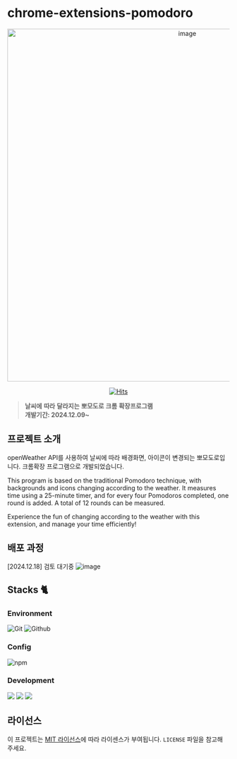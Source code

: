 # chrome-extensions-pomodoro

<div align="center">
<img width="800" alt="image" src="https://ifh.cc/g/5S9axn.png">

[![Hits](https://hits.seeyoufarm.com/api/count/incr/badge.svg?url=https%3A%2F%2Fgithub.com%2Fyoungryul%2Fopen-pomodoro&count_bg=%2379C83D&title_bg=%23555555&icon=&icon_color=%23E7E7E7&title=hits&edge_flat=false)](https://hits.seeyoufarm.com)

</div>

> **날씨에** **따라** **달라지는** **뽀모도로** **크롬** **확장프로그램** <br/> **개발기간: 2024.12.09~**


## 프로젝트 소개

openWeather API를 사용하여 날씨에 따라 배경화면, 아이콘이 변경되는 뽀모도로입니다.
크롬확장 프로그램으로 개발되었습니다. 

This program is based on the traditional Pomodoro technique, with backgrounds and icons changing according to the weather. It measures time using a 25-minute timer, and for every four Pomodoros completed, one round is added. A total of 12 rounds can be measured.

Experience the fun of changing according to the weather with this extension, and manage your time efficiently!

## 배포 과정
[2024.12.18] 검토 대기중
![image](https://github.com/user-attachments/assets/6150220e-6648-40d9-a3a1-f556a971178e)



## Stacks 🐈

### Environment
![Git](https://img.shields.io/badge/Git-F05032?style=for-the-badge&logo=Git&logoColor=white)
![Github](https://img.shields.io/badge/GitHub-181717?style=for-the-badge&logo=GitHub&logoColor=white)             

### Config
![npm](https://img.shields.io/badge/npm-CB3837?style=for-the-badge&logo=npm&logoColor=white)        

### Development
<div>
  <img src="https://img.shields.io/badge/React-61DAFB?style=flat-square&logo=React&logoColor=black"/>
  <img src="https://img.shields.io/badge/Typescript-3178C6?style=flat-square&logo=Typescript&logoColor=white"/>
  <img src="https://img.shields.io/badge/Tailwind CSS-06B6D4?style=flat-square&logo=Tailwind CSS&logoColor=white"/>
</div>


## 라이선스

이 프로젝트는 [MIT 라이선스](LICENSE)에 따라 라이센스가 부여됩니다. `LICENSE` 파일을 참고해 주세요.

